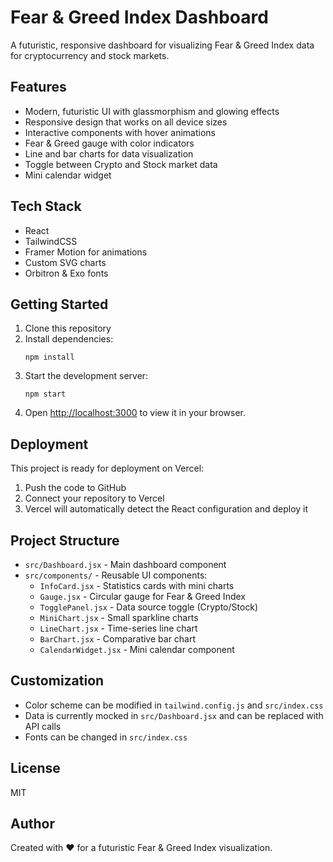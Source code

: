 # Fear & Greed Index Dashboard

A futuristic, responsive dashboard for visualizing Fear & Greed Index data for cryptocurrency and stock markets.

## Features

- Modern, futuristic UI with glassmorphism and glowing effects
- Responsive design that works on all device sizes
- Interactive components with hover animations
- Fear & Greed gauge with color indicators
- Line and bar charts for data visualization
- Toggle between Crypto and Stock market data
- Mini calendar widget

## Tech Stack

- React
- TailwindCSS
- Framer Motion for animations
- Custom SVG charts
- Orbitron & Exo fonts

## Getting Started

1. Clone this repository
2. Install dependencies:
   ```
   npm install
   ```
3. Start the development server:
   ```
   npm start
   ```
4. Open [http://localhost:3000](http://localhost:3000) to view it in your browser.

## Deployment

This project is ready for deployment on Vercel:

1. Push the code to GitHub
2. Connect your repository to Vercel
3. Vercel will automatically detect the React configuration and deploy it

## Project Structure

- `src/Dashboard.jsx` - Main dashboard component
- `src/components/` - Reusable UI components:
  - `InfoCard.jsx` - Statistics cards with mini charts
  - `Gauge.jsx` - Circular gauge for Fear & Greed Index
  - `TogglePanel.jsx` - Data source toggle (Crypto/Stock)
  - `MiniChart.jsx` - Small sparkline charts
  - `LineChart.jsx` - Time-series line chart
  - `BarChart.jsx` - Comparative bar chart
  - `CalendarWidget.jsx` - Mini calendar component

## Customization

- Color scheme can be modified in `tailwind.config.js` and `src/index.css`
- Data is currently mocked in `src/Dashboard.jsx` and can be replaced with API calls
- Fonts can be changed in `src/index.css`

## License

MIT

## Author

Created with ❤️ for a futuristic Fear & Greed Index visualization. 